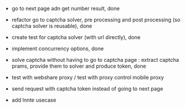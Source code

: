 


- go to next page adn get number result, done 

- refactor go to captcha solver, pre processing and post processing (so captcha solver is reusable), done 

- create test for captcha solver (with url directly), done 

- implement concurrency options, done 

- solve captcha without having to go to captcha page : extract captcha prams, provide them to solver and produce token, done 


- test with webshare proxy / test with proxy control mobile proxy 

- send request with captcha token instead of going to next page 
- add lnnte usecase 